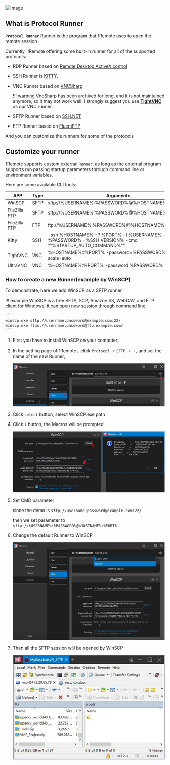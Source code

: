 

![image](https://user-images.githubusercontent.com/10143738/143996440-1ca72471-278d-44b4-8b99-cbcc7b54da58.png)

## What is Protocol Runner

**`Protocol Runner`** Runner is the program that 1Remote uses to open the remote session.

Currently, 1Remote offering some built-in runner for all of the supported protocols:

- RDP Runner based on [Remote Desktop ActiveX control](https://docs.microsoft.com/en-us/windows/win32/termserv/remote-desktop-activex-control)
- SSH Runner is [KiTTY](http://www.9bis.net/kitty/#!index.md),
- VNC Runner based on [VNCSharp](https://github.com/humphd/VncSharp)

    !!! warning
        VncSharp has been archived for long, and it is not maintained anymore, so it may not work well. I strongly suggest you use **[TightVNC](https://www.tightvnc.com/)** as our VNC runner.

- SFTP Runner based on [SSH.NET](https://github.com/sshnet/SSH.NET)
- FTP Runner based on [FluentFTP](https://github.com/robinrodricks/FluentFTP)

And you can customize the runners for some of the protocols

## Customize your runner

1Remote supports custom external `Runner`, as long as the external program supports run passing startup parameters through command line or environment variables.

Here are some available CLI tools:

| APP           | Type | Arguments                                                                                             |
| ------------- | ---- | ----------------------------------------------------------------------------------------------------- |
| WinSCP        | SFTP | sftp://%USERNAME%:%PASSWORD%@%HOSTNAME%:%PORT%                                                        |
| FileZilla FTP | SFTP | sftp://%USERNAME%:%PASSWORD%@%HOSTNAME%                                                               |
| FileZilla FTP | FTP  | ftp://%USERNAME%:%PASSWORD%@%HOSTNAME%                                                                |
| Kitty         | SSH  | -ssh %HOSTNAME% -P %PORT% -l %USERNAME% -pw %PASSWORD% -%SSH_VERSION% -cmd ""%STARTUP_AUTO_COMMAND%"" |
| TightVNC      | VNC  | %HOSTNAME%::%PORT% -password=%PASSWORD% -scale=auto                                                   |
| UltraVNC      | VNC  | %HOSTNAME%:%PORT% -password %PASSWORD%                                                                |


### How to create a new Runner(example by WinSCP)

To demonstrate, here we add WinSCP as a SFTP runner.

!!! example
    WinSCP is a free SFTP, SCP, Amazon S3, WebDAV, and FTP client for Windows, it can open new session through command line.

    ```
    winscp.exe sftp://username:password@example.com:22/
    winscp.exe ftps://username:password@ftp.example.com/
    ```

1. First you have to install WinSCP on your computer;

2. In the setting page of 1Remote，click `Protocol` -> `SFTP` -> `＋`, and set the name of the new Runner;

    ![image](./img/winscp-add1.jpg)

3. Click `select` button, select WinSCP.exe path

4. Click `i` button, the Macros will be prompted.

    ![image](./img/winscp-add2.jpg)

5. Set CMD parameter

    since the demo is `sftp://username:password@example.com:22/`

    then we set parameter to `sftp://%USERNAME%:%PASSWORD%@%HOSTNAME%:%PORT%`

6. Change the default Runner to WinSCP

    ![image](./img/winscp-end.jpg)

7. Then all the SFTP session will be opened by WinSCP

    ![image](./img/winscp-run.jpg)

